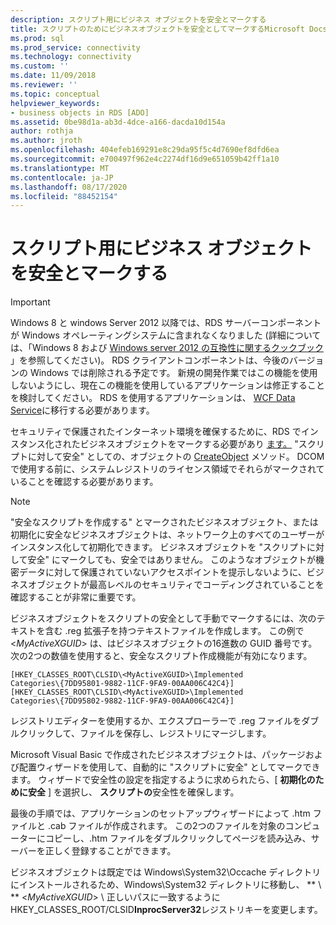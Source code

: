 ```yaml
---
description: スクリプト用にビジネス オブジェクトを安全とマークする
title: スクリプトのためにビジネスオブジェクトを安全としてマークするMicrosoft Docs
ms.prod: sql
ms.prod_service: connectivity
ms.technology: connectivity
ms.custom: ''
ms.date: 11/09/2018
ms.reviewer: ''
ms.topic: conceptual
helpviewer_keywords:
- business objects in RDS [ADO]
ms.assetid: 0be98d1a-ab3d-4dce-a166-dacda10d154a
author: rothja
ms.author: jroth
ms.openlocfilehash: 404efeb169291e8c29da95f5c4d7690ef8dfd6ea
ms.sourcegitcommit: e700497f962e4c2274df16d9e651059b42ff1a10
ms.translationtype: MT
ms.contentlocale: ja-JP
ms.lasthandoff: 08/17/2020
ms.locfileid: "88452154"
---
```

# <a name="marking-business-objects-as-safe-for-scripting"></a>スクリプト用にビジネス オブジェクトを安全とマークする
> [!IMPORTANT]
>  Windows 8 と windows Server 2012 以降では、RDS サーバーコンポーネントが Windows オペレーティングシステムに含まれなくなりました (詳細については、「Windows 8 および [Windows server 2012 の互換性に関するクックブック](https://www.microsoft.com/download/details.aspx?id=27416) 」を参照してください)。 RDS クライアントコンポーネントは、今後のバージョンの Windows では削除される予定です。 新規の開発作業ではこの機能を使用しないようにし、現在この機能を使用しているアプリケーションは修正することを検討してください。 RDS を使用するアプリケーションは、 [WCF Data Service](https://go.microsoft.com/fwlink/?LinkId=199565)に移行する必要があります。  
  
 セキュリティで保護されたインターネット環境を確保するために、RDS でインスタンス化されたビジネスオブジェクトをマークする必要があり [ます。](../../../ado/reference/rds-api/dataspace-object-rds.md) "スクリプトに対して安全" としての、オブジェクトの [CreateObject](../../../ado/reference/rds-api/createobject-method-rds.md) メソッド。 DCOM で使用する前に、システムレジストリのライセンス領域でそれらがマークされていることを確認する必要があります。  
  
> [!NOTE]
>  "安全なスクリプトを作成する" とマークされたビジネスオブジェクト、または初期化に安全なビジネスオブジェクトは、ネットワーク上のすべてのユーザーがインスタンス化して初期化できます。 ビジネスオブジェクトを "スクリプトに対して安全" にマークしても、安全ではありません。 このようなオブジェクトが機密データに対して保護されていないアクセスポイントを提示しないように、ビジネスオブジェクトが最高レベルのセキュリティでコーディングされていることを確認することが非常に重要です。  
  
 ビジネスオブジェクトをスクリプトの安全として手動でマークするには、次のテキストを含む .reg 拡張子を持つテキストファイルを作成します。 この例で \<*MyActiveXGUID*> は、はビジネスオブジェクトの16進数の GUID 番号です。 次の2つの数値を使用すると、安全なスクリプト作成機能が有効になります。  
  
```console
[HKEY_CLASSES_ROOT\CLSID\<MyActiveXGUID>\Implemented   
Categories\{7DD95801-9882-11CF-9FA9-00AA006C42C4}]  
[HKEY_CLASSES_ROOT\CLSID\<MyActiveXGUID>\Implemented   
Categories\{7DD95802-9882-11CF-9FA9-00AA006C42C4}]  
```  
  
 レジストリエディターを使用するか、エクスプローラーで .reg ファイルをダブルクリックして、ファイルを保存し、レジストリにマージします。  
  
 Microsoft Visual Basic で作成されたビジネスオブジェクトは、パッケージおよび配置ウィザードを使用して、自動的に "スクリプトに安全" としてマークできます。 ウィザードで安全性の設定を指定するように求められたら、[ **初期化のために安全** ] を選択し、 **スクリプトの**安全性を確保します。  
  
 最後の手順では、アプリケーションのセットアップウィザードによって .htm ファイルと .cab ファイルが作成されます。 この2つのファイルを対象のコンピューターにコピーし、.htm ファイルをダブルクリックしてページを読み込み、サーバーを正しく登録することができます。  
  
 ビジネスオブジェクトは既定では Windows\System32\Occache ディレクトリにインストールされるため、Windows\System32 ディレクトリに移動し、 ** \\ ** \<*MyActiveXGUID*> \\ 正しいパスに一致するように HKEY_CLASSES_ROOT/CLSID**InprocServer32**レジストリキーを変更します。


